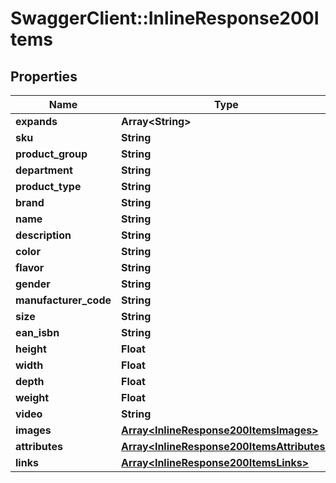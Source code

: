 # SwaggerClient::InlineResponse200Items

## Properties
Name | Type | Description | Notes
------------ | ------------- | ------------- | -------------
**expands** | **Array&lt;String&gt;** |  | [optional] 
**sku** | **String** |  | [optional] 
**product_group** | **String** |  | [optional] 
**department** | **String** |  | [optional] 
**product_type** | **String** |  | [optional] 
**brand** | **String** |  | [optional] 
**name** | **String** |  | [optional] 
**description** | **String** |  | [optional] 
**color** | **String** |  | [optional] 
**flavor** | **String** |  | [optional] 
**gender** | **String** |  | [optional] 
**manufacturer_code** | **String** |  | [optional] 
**size** | **String** |  | [optional] 
**ean_isbn** | **String** |  | [optional] 
**height** | **Float** |  | [optional] 
**width** | **Float** |  | [optional] 
**depth** | **Float** |  | [optional] 
**weight** | **Float** |  | [optional] 
**video** | **String** |  | [optional] 
**images** | [**Array&lt;InlineResponse200ItemsImages&gt;**](InlineResponse200ItemsImages.md) |  | [optional] 
**attributes** | [**Array&lt;InlineResponse200ItemsAttributes&gt;**](InlineResponse200ItemsAttributes.md) |  | [optional] 
**links** | [**Array&lt;InlineResponse200ItemsLinks&gt;**](InlineResponse200ItemsLinks.md) |  | [optional] 


